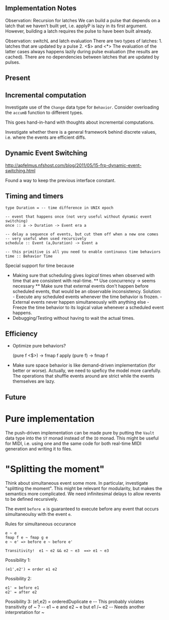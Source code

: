 Implementation Notes
--------------------

Observation: Recursion for latches
    We can build a pulse that depends on a latch that we haven't built yet,
    i.e.  applyP  is lazy in its first argument.
    However, building a latch requires the pulse to have been built already.

Observation:  switchL and latch evaluation
    There are two types of latches:
        1. latches that are updated by a pulse
        2. <$> and <*>
    The evaluation of the latter cases always happens lazily during pulse
    evaluation (the results are cached).
    There are no dependencies between latches that are updated by pulses.
    

Present
-------

## Incremental computation

Investigate use of the `Change` data type for `Behavior`.
Consider overloading the `accumB` function to different types.

This goes hand-in-hand with thoughts about incremental computations.

Investigate whether there is a general framework behind discrete values, i.e. where the events are efficient diffs.

## Dynamic Event Switching
http://apfelmus.nfshost.com/blog/2011/05/15-frp-dynamic-event-switching.html

Found a way to keep the previous interface constant.

## Timing and timers

    type Duration = -- time difference in UNIX epoch

    -- event that happens once (not very useful without dynamic event switching)
    once :: a -> Duration -> Event era a

    -- delay a sequence of events, but cut them off when a new one comes
    -- very useful when used recursively
    schedule :: Event (a,Duration) -> Event a

    -- this primitive is all you need to enable continuous time behaviors
    time :: Behavior Time

Special support for time because

* Making sure that scheduling gives *logical* times when observed with  time  that are consistent with real-time.
** Use concurrency -> seems necessary
** Make sure that external events don't happen before scheduled events,
    that would be an observable inconsistency.
    Solution:
        - Execute any scheduled events whenever the  time  behavior is frozen.
        - External events never happen simultaneously with anything else
        - Freeze the  time  behavior to its logical value whenever a scheduled
          event happens.
* Debugging/Testing without having to wait the actual times.


## Efficiency
* Optimize pure behaviors?

    (pure f <$>)   -> fmap f
    apply (pure f) -> fmap f

* Make sure space behavior is like demand-driven implementation (for better or worse).
Actually, we need to speficy the model more carefully. The operations that shuffle events around are strict while the events themselves are lazy.

Future
------
Pure implementation
===================
The push-driven implementation can be made pure by putting the `Vault` data type into the `ST` monad instead of the `IO` monad. This might be useful for MIDI, i.e. using one and the same code for both real-time MIDI generation and writing it to files.

"Splitting the moment"
====================
Think about simultaneous event some more. In particular, investigate "splitting the moment". This might be relevant for modularity, but makes the semantics more complicated. We need infinitesimal delays to allow revents to be defined recursively.

The event `before e` is guaranteed to execute before any event that occurs simultaneoulsy with the event `e`.

Rules for simultaneous occurance

    e ~ e
    fmap f e ~ fmap g e
    e ~ e' => before e ~ before e'

    Transitivity!  e1 ~ e2 && e2 ~ e3  ==> e1 ~ e3

Possibility 1:

    (e1',e2') = order e1 e2

Possibility 2:

    e1' = before e1
    e2' = after e2

Possibility 3:
    (e1,e2) = orderedDuplicate e
    -- This probably violates transitivity of  ~ ?
    -- e1 ~ e and e2 ~ e  but  e1 /~ e2
    -- Needs another interpretation for  ~

